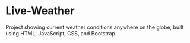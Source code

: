 # Live-Weather
Project showing current weather conditions anywhere on the globe, built using HTML, JavaScript, CSS, and Bootstrap.
